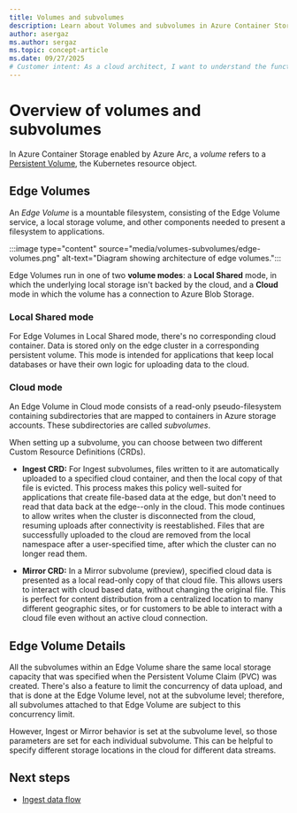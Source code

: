 ```yaml
---
title: Volumes and subvolumes
description: Learn about Volumes and subvolumes in Azure Container Storage enabled by Azure Arc.
author: asergaz
ms.author: sergaz
ms.topic: concept-article
ms.date: 09/27/2025
# Customer intent: As a cloud architect, I want to understand the functionalities of Edge Volumes and subvolumes in Azure Container Storage, so that I can effectively manage local and cloud data synchronization for my applications.
---
```


# Overview of volumes and subvolumes

In Azure Container Storage enabled by Azure Arc, a *volume* refers to a [Persistent Volume](https://kubernetes.io/docs/concepts/storage/persistent-volumes/), the Kubernetes resource object.

## Edge Volumes

An *Edge Volume* is a mountable filesystem, consisting of the Edge Volume service, a local storage volume, and other components needed to present a filesystem to applications. 

:::image type="content" source="media/volumes-subvolumes/edge-volumes.png" alt-text="Diagram showing architecture of edge volumes.":::

Edge Volumes run in one of two **volume modes**: a **Local Shared** mode, in which the underlying local storage isn't backed by the cloud, and a **Cloud** mode in which the volume has a connection to Azure Blob Storage. 

### Local Shared mode

For Edge Volumes in Local Shared mode, there's no corresponding cloud container. Data is stored only on the edge cluster in a corresponding persistent volume. This mode is intended for applications that keep local databases or have their own logic for uploading data to the cloud. 

### Cloud mode

An Edge Volume in Cloud mode consists of a read-only pseudo-filesystem containing subdirectories that are mapped to containers in Azure storage accounts. These subdirectories are called *subvolumes*.  

When setting up a subvolume, you can choose between two different Custom Resource Definitions (CRDs).  

- **Ingest CRD:** For Ingest subvolumes, files written to it are automatically uploaded to a specified cloud container, and then the local copy of that file is evicted. This process makes this policy well-suited for applications that create file-based data at the edge, but don't need to read that data back at the edge--only in the cloud. This mode continues to allow writes when the cluster is disconnected from the cloud, resuming uploads after connectivity is reestablished. Files that are successfully uploaded to the cloud are removed from the local namespace after a user-specified time, after which the cluster can no longer read them.  

- **Mirror CRD:** In a Mirror subvolume (preview), specified cloud data is presented as a local read-only copy of that cloud file. This allows users to interact with cloud based data, without changing the original file. This is perfect for content distribution from a centralized location to many different geographic sites, or for customers to be able to interact with a cloud file even without an active cloud connection. 


## Edge Volume Details

All the subvolumes within an Edge Volume share the same local storage capacity that was specified when the Persistent Volume Claim (PVC) was created. There's also a feature to limit the concurrency of data upload, and that is done at the Edge Volume level, not at the subvolume level; therefore, all subvolumes attached to that Edge Volume are subject to this concurrency limit.

However, Ingest or Mirror behavior is set at the subvolume level, so those parameters are set for each individual subvolume. This can be helpful to specify different storage locations in the cloud for different data streams.

## Next steps

- [Ingest data flow](howto-ingest-data-flow.md)

